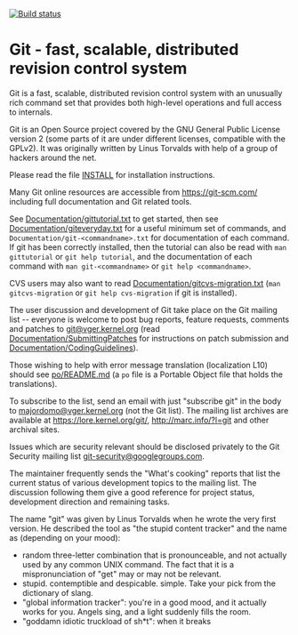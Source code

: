 [![Build status](https://github.com/git/git/workflows/CI/badge.svg)](https://github.com/git/git/actions?query=branch%3Amaster+event%3Apush)

Git - fast, scalable, distributed revision control system
=========================================================

Git is a fast, scalable, distributed revision control system with an
unusually rich command set that provides both high-level operations
and full access to internals.

Git is an Open Source project covered by the GNU General Public
License version 2 (some parts of it are under different licenses,
compatible with the GPLv2). It was originally written by Linus
Torvalds with help of a group of hackers around the net.

Please read the file [INSTALL][] for installation instructions.

Many Git online resources are accessible from <https://git-scm.com/>
including full documentation and Git related tools.

See [Documentation/gittutorial.txt][] to get started, then see
[Documentation/giteveryday.txt][] for a useful minimum set of commands, and
`Documentation/git-<commandname>.txt` for documentation of each command.
If git has been correctly installed, then the tutorial can also be
read with `man gittutorial` or `git help tutorial`, and the
documentation of each command with `man git-<commandname>` or `git help
<commandname>`.

CVS users may also want to read [Documentation/gitcvs-migration.txt][]
(`man gitcvs-migration` or `git help cvs-migration` if git is
installed).

The user discussion and development of Git take place on the Git
mailing list -- everyone is welcome to post bug reports, feature
requests, comments and patches to git@vger.kernel.org (read
[Documentation/SubmittingPatches][] for instructions on patch submission
and [Documentation/CodingGuidelines][]).

Those wishing to help with error message translation (localization L10)
should see [po/README.md][] (a `po` file is a Portable Object file that
holds the translations).

To subscribe to the list, send an email with just "subscribe git" in
the body to majordomo@vger.kernel.org (not the Git list). The mailing
list archives are available at <https://lore.kernel.org/git/>,
<http://marc.info/?l=git> and other archival sites.

Issues which are security relevant should be disclosed privately to
the Git Security mailing list <git-security@googlegroups.com>.

The maintainer frequently sends the "What's cooking" reports that
list the current status of various development topics to the mailing
list.  The discussion following them give a good reference for
project status, development direction and remaining tasks.

The name "git" was given by Linus Torvalds when he wrote the very
first version. He described the tool as "the stupid content tracker"
and the name as (depending on your mood):

 - random three-letter combination that is pronounceable, and not
   actually used by any common UNIX command.  The fact that it is a
   mispronunciation of "get" may or may not be relevant.
 - stupid. contemptible and despicable. simple. Take your pick from the
   dictionary of slang.
 - "global information tracker": you're in a good mood, and it actually
   works for you. Angels sing, and a light suddenly fills the room.
 - "goddamn idiotic truckload of sh*t": when it breaks

[INSTALL]: INSTALL
[Documentation/gittutorial.txt]: Documentation/gittutorial.txt
[Documentation/giteveryday.txt]: Documentation/giteveryday.txt
[Documentation/gitcvs-migration.txt]: Documentation/gitcvs-migration.txt
[Documentation/SubmittingPatches]: Documentation/SubmittingPatches
[Documentation/CodingGuidelines]: Documentation/CodingGuidelines
[po/README.md]: po/README.md